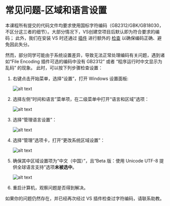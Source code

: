# 常见问题-区域和语言设置

本课程所有提交的代码文件均要求使用国标字符编码（GB2312/GBK/GB18030，不区分这三者的细节）。大部分情况下，VS创建空项目后默认即为符合要求的编码；
此外，我们在安装 VS 时还通过 [插件](/getting-started/setup/01/#file-encoding) 进行额外的 [检查](/getting-started/setup/02/#check-encoding) 以确保编码正确、避免因此失分。

然而，部分同学可能由于系统设置差异，导致无法正常处理编码有关问题，遇到诸如“File Encoding 插件可选的编码中没有 GB2312” 或者 “程序运行时中文显示为乱码” 的现象。
此时，可以按下列步骤检查设置：

1. 右键点击开始菜单，选择“设置”，打开 Windows 设置面板:

    ![alt text](image.png)

2. 选择左侧“时间和语言”菜单项，在二级菜单中打开“语言和区域”选项：

    ![alt text](image-1.png)

3. 选择“管理语言设置”：

    ![alt text](image-2.png)

4. 选择“管理”选项卡，打开“更改系统区域设置”：

    ![alt text](image-3.png)

5. 确保其中区域设置项为“中文（中国）”，且“Beta 版：使用 Unicode UTF-8 提供全球语言支持”选项**未被选中**。

    ![alt text](image-4.png)

6. 重启计算机，观察问题是否得到解决。

如果你的问题仍然存在，并已经再次经过 VS 插件检查过字符编码，请联系助教。
